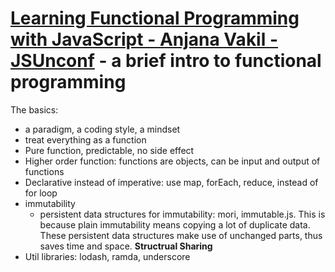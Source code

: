 # [Learning Functional Programming with JavaScript - Anjana Vakil - JSUnconf](https://www.youtube.com/watch?v=e-5obm1G_FY) - a brief intro to functional programming
The basics:
* a paradigm, a coding style, a mindset
* treat everything as a function
* Pure function, predictable, no side effect
* Higher order function: functions are objects, can be input and output of functions
* Declarative instead of imperative: use map, forEach, reduce, instead of for loop
* immutability 
    - persistent data structures for immutability: mori, immutable.js. This is because plain immutability means copying a lot of duplicate data. These persistent data structures make use of unchanged parts, thus saves time and space. **Structrual Sharing** 
* Util libraries: lodash, ramda, underscore 